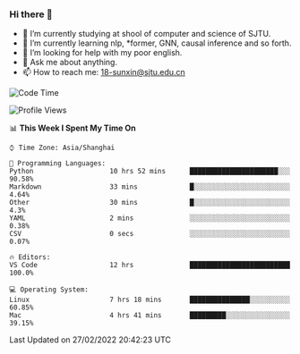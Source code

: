 ### Hi there 👋

<!--
**sunxin000/sunxin000** is a ✨ _special_ ✨ repository because its `README.md` (this file) appears on your GitHub profile.

Here are some ideas to get you started:

- 🔭 I’m currently working on ...
- 🌱 I’m currently learning ...
- 👯 I’m looking to collaborate on ...
- 🤔 I’m looking for help with ...
- 💬 Ask me about ...
- 📫 How to reach me: ...
- 😄 Pronouns: ...
- ⚡ Fun fact: ...
-->
- 🏫 I’m currently studying at shool of computer and science of SJTU.
- 🌱 I’m currently learning nlp, \*former, GNN, causal inference and so forth.
- 🤔 I’m looking for help with my poor english.
- 💬 Ask me about anything.
- 📫 How to reach me: 18-sunxin@sjtu.edu.cn
<!--START_SECTION:waka-->
![Code Time](http://img.shields.io/badge/Code%20Time-97%20hrs%2027%20mins-blue)

![Profile Views](http://img.shields.io/badge/Profile%20Views-5-blue)

📊 **This Week I Spent My Time On** 

```text
⌚︎ Time Zone: Asia/Shanghai

💬 Programming Languages: 
Python                   10 hrs 52 mins      ██████████████████████░░░   90.58% 
Markdown                 33 mins             █░░░░░░░░░░░░░░░░░░░░░░░░   4.64% 
Other                    30 mins             █░░░░░░░░░░░░░░░░░░░░░░░░   4.3% 
YAML                     2 mins              ░░░░░░░░░░░░░░░░░░░░░░░░░   0.38% 
CSV                      0 secs              ░░░░░░░░░░░░░░░░░░░░░░░░░   0.07%

🔥 Editors: 
VS Code                  12 hrs              █████████████████████████   100.0%

💻 Operating System: 
Linux                    7 hrs 18 mins       ███████████████░░░░░░░░░░   60.85% 
Mac                      4 hrs 41 mins       █████████░░░░░░░░░░░░░░░░   39.15%

```


 Last Updated on 27/02/2022 20:42:23 UTC
<!--END_SECTION:waka-->
